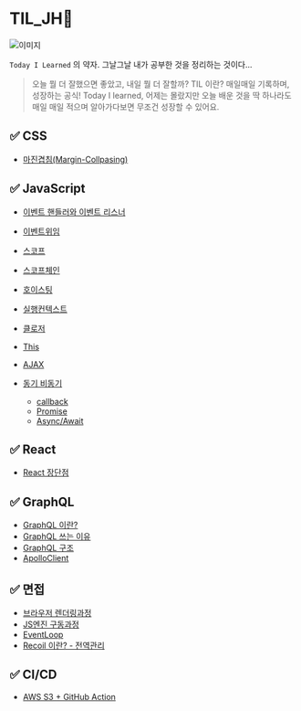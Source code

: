 # TIL_JH🤔

![이미지](https://i.pinimg.com/originals/dd/51/93/dd5193929c723b9cc9efcd10eb5125b5.jpg)

`Today I Learned` 의 약자.
그날그날 내가 공부한 것을 정리하는 것이다...

> 오늘 뭘 더 잘했으면 좋았고, 내일 뭘 더 잘할까?
> TIL 이란? 매일매일 기록하며, 성장하는 공식!
> Today I learned, 어제는 몰랐지만 오늘 배운 것을 딱 하나라도 매일 매일 적으며 알아가다보면 무조건 성장할 수 있어요.

## ✅ CSS

- [마진겹침(Margin-Collpasing)](https://github.com/Jae-hong-lee/TIL/tree/main/CSS/MarginCollpasing)

## ✅ JavaScript

- [이벤트 핸들러와 이벤트 리스너](https://github.com/Jae-hong-lee/TIL/tree/main/JavaScript/%EC%9D%B4%EB%B2%A4%ED%8A%B8%20%ED%95%B8%EB%93%A4%EB%9F%AC%EC%99%80%20%EC%9D%B4%EB%B2%A4%ED%8A%B8%20%EB%A6%AC%EC%8A%A4%EB%84%88)
- [이벤트위임](https://github.com/Jae-hong-lee/TIL/tree/main/JavaScript/%EC%9D%B4%EB%B2%A4%ED%8A%B8%EC%9C%84%EC%9E%84)
- [스코프](https://github.com/Jae-hong-lee/TIL/tree/main/JavaScript/%EC%8A%A4%EC%BD%94%ED%94%84)
- [스코프체인](https://github.com/Jae-hong-lee/TIL/tree/dd4397efe8426ad78cc9e4985b3701eb2922d693/JavaScript/%EC%8A%A4%EC%BD%94%ED%94%84%EC%B2%B4%EC%9D%B8)
- [호이스팅](https://github.com/Jae-hong-lee/TIL/tree/main/JavaScript/%ED%98%B8%EC%9D%B4%EC%8A%A4%ED%8C%85)
- [실행컨텍스트](https://github.com/Jae-hong-lee/TIL/tree/main/JavaScript/%EC%8B%A4%ED%96%89%EC%BB%A8%ED%85%8D%EC%8A%A4%ED%8A%B8)
- [클로저](https://github.com/Jae-hong-lee/TIL/tree/main/JavaScript/%ED%81%B4%EB%A1%9C%EC%A0%80)
- [This](https://github.com/Jae-hong-lee/TIL/tree/main/JavaScript/This)
- [AJAX](https://github.com/Jae-hong-lee/TIL/tree/main/JavaScript/AJAX)

- [동기 비동기](https://github.com/Jae-hong-lee/TIL/tree/main/JavaScript/%EB%8F%99%EA%B8%B0%EC%99%80%20%EB%B9%84%EB%8F%99%EA%B8%B0)

  - [callback](https://github.com/Jae-hong-lee/TIL/tree/main/JavaScript/callback)
  - [Promise](https://github.com/Jae-hong-lee/TIL/tree/main/JavaScript/Promise)
  - [Async/Await](https://github.com/Jae-hong-lee/TIL/tree/main/JavaScript/Async%20Await)

## ✅ React

- [React 장단점](https://github.com/Jae-hong-lee/TIL/tree/main/React/react%EC%9D%98%20%EC%9E%A5%EB%8B%A8%EC%A0%90)

## ✅ GraphQL

- [GraphQL 이란?](https://github.com/Jae-hong-lee/TIL/tree/main/GraphQL/GraphQL%EC%9D%B4%EB%9E%80%3F)
- [GraphQL 쓰는 이유](https://github.com/Jae-hong-lee/TIL/tree/main/GraphQL/GraphQL%EC%9D%84%20%EC%93%B0%EB%8A%94%EC%9D%B4%EC%9C%A0)
- [GraphQL 구조](https://github.com/Jae-hong-lee/TIL/tree/main/GraphQL/GraphQL%20%EA%B5%AC%EC%A1%B0)
- [ApolloClient](https://github.com/Jae-hong-lee/TIL/tree/main/GraphQL/ApolloClient)

## ✅ 면접

<!-- - [CSR, SSR](https://github.com/Jae-hong-lee/TIL/tree/main/%EB%A9%B4%EC%A0%91%EB%8C%80%EB%B9%84/CSR%2C%20SSR) 추가하기 -->

- [브라우저 렌더링과정](https://github.com/Jae-hong-lee/TIL/tree/main/%EB%A9%B4%EC%A0%91%EB%8C%80%EB%B9%84/%EB%B8%8C%EB%9D%BC%EC%9A%B0%EC%A0%80%EB%A0%8C%EB%8D%94%EB%A7%81)
- [JS엔진 구동과정](https://github.com/Jae-hong-lee/TIL/tree/main/%EB%A9%B4%EC%A0%91%EB%8C%80%EB%B9%84/JS%EC%97%94%EC%A7%84%20%EA%B5%AC%EB%8F%99%EA%B3%BC%EC%A0%95)
- [EventLoop](https://github.com/Jae-hong-lee/TIL/tree/main/%EB%A9%B4%EC%A0%91%EB%8C%80%EB%B9%84/EventLoop)
- [Recoil 이란? - 전역관리](https://github.com/Jae-hong-lee/TIL/tree/main/%EB%A9%B4%EC%A0%91%EB%8C%80%EB%B9%84/Recoil)

## ✅ CI/CD

- [AWS S3 + GitHub Action](<https://github.com/Jae-hong-lee/TIL/tree/main/%EB%A9%B4%EC%A0%91%EB%8C%80%EB%B9%84/AWS%2C%20GithubAction%20(1)>)
